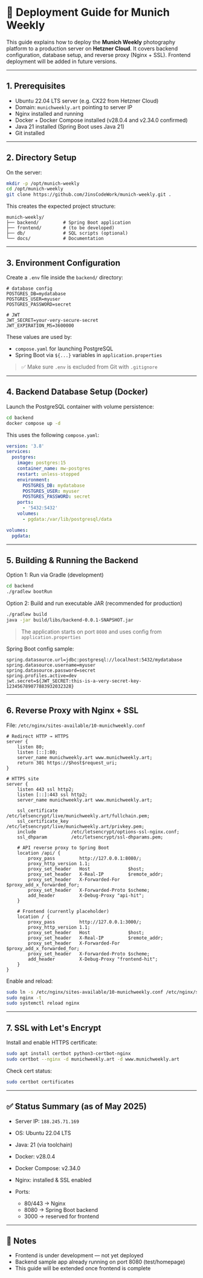 # 🚀 Deployment Guide for Munich Weekly

This guide explains how to deploy the **Munich Weekly** photography platform to a production server on **Hetzner Cloud**. It covers backend configuration, database setup, and reverse proxy (Nginx + SSL). Frontend deployment will be added in future versions.

---

## 1. Prerequisites

* Ubuntu 22.04 LTS server (e.g. CX22 from Hetzner Cloud)
* Domain: `munichweekly.art` pointing to server IP
* Nginx installed and running
* Docker + Docker Compose installed (v28.0.4 and v2.34.0 confirmed)
* Java 21 installed (Spring Boot uses Java 21)
* Git installed

---

## 2. Directory Setup

On the server:

```bash
mkdir -p /opt/munich-weekly
cd /opt/munich-weekly
git clone https://github.com/JinsCodeWork/munich-weekly.git .
```

This creates the expected project structure:

```
munich-weekly/
├── backend/         # Spring Boot application
├── frontend/        # (to be developed)
├── db/              # SQL scripts (optional)
└── docs/            # Documentation
```

---

## 3. Environment Configuration

Create a `.env` file inside the `backend/` directory:

```env
# database config
POSTGRES_DB=mydatabase
POSTGRES_USER=myuser
POSTGRES_PASSWORD=secret

# JWT
JWT_SECRET=your-very-secure-secret
JWT_EXPIRATION_MS=3600000
```

These values are used by:

* `compose.yaml` for launching PostgreSQL
* Spring Boot via `${...}` variables in `application.properties`

> ✅ Make sure `.env` is excluded from Git with `.gitignore`

---

## 4. Backend Database Setup (Docker)

Launch the PostgreSQL container with volume persistence:

```bash
cd backend
docker compose up -d
```

This uses the following `compose.yaml`:

```yaml
version: '3.8'
services:
  postgres:
    image: postgres:15
    container_name: mw-postgres
    restart: unless-stopped
    environment:
      POSTGRES_DB: mydatabase
      POSTGRES_USER: myuser
      POSTGRES_PASSWORD: secret
    ports:
      - '5432:5432'
    volumes:
      - pgdata:/var/lib/postgresql/data

volumes:
  pgdata:
```

---

## 5. Building & Running the Backend

Option 1: Run via Gradle (development)

```bash
cd backend
./gradlew bootRun
```

Option 2: Build and run executable JAR (recommended for production)

```bash
./gradlew build
java -jar build/libs/backend-0.0.1-SNAPSHOT.jar
```

> The application starts on port `8080` and uses config from `application.properties`

Spring Boot config sample:

```properties
spring.datasource.url=jdbc:postgresql://localhost:5432/mydatabase
spring.datasource.username=myuser
spring.datasource.password=secret
spring.profiles.active=dev
jwt.secret=${JWT_SECRET:this-is-a-very-secret-key-123456789077883932032328}
```

---

## 6. Reverse Proxy with Nginx + SSL

File: `/etc/nginx/sites-available/10-munichweekly.conf`

```nginx
# Redirect HTTP → HTTPS
server {
    listen 80;
    listen [::]:80;
    server_name munichweekly.art www.munichweekly.art;
    return 301 https://$host$request_uri;
}

# HTTPS site
server {
    listen 443 ssl http2;
    listen [::]:443 ssl http2;
    server_name munichweekly.art www.munichweekly.art;

    ssl_certificate     /etc/letsencrypt/live/munichweekly.art/fullchain.pem;
    ssl_certificate_key /etc/letsencrypt/live/munichweekly.art/privkey.pem;
    include             /etc/letsencrypt/options-ssl-nginx.conf;
    ssl_dhparam         /etc/letsencrypt/ssl-dhparams.pem;

    # API reverse proxy to Spring Boot
    location /api/ {
        proxy_pass         http://127.0.0.1:8080/;
        proxy_http_version 1.1;
        proxy_set_header   Host              $host;
        proxy_set_header   X-Real-IP         $remote_addr;
        proxy_set_header   X-Forwarded-For   $proxy_add_x_forwarded_for;
        proxy_set_header   X-Forwarded-Proto $scheme;
        add_header         X-Debug-Proxy "api-hit";
    }

    # Frontend (currently placeholder)
    location / {
        proxy_pass         http://127.0.0.1:3000/;
        proxy_http_version 1.1;
        proxy_set_header   Host              $host;
        proxy_set_header   X-Real-IP         $remote_addr;
        proxy_set_header   X-Forwarded-For   $proxy_add_x_forwarded_for;
        proxy_set_header   X-Forwarded-Proto $scheme;
        add_header         X-Debug-Proxy "frontend-hit";
    }
}
```

Enable and reload:

```bash
sudo ln -s /etc/nginx/sites-available/10-munichweekly.conf /etc/nginx/sites-enabled/
sudo nginx -t
sudo systemctl reload nginx
```

---

## 7. SSL with Let's Encrypt

Install and enable HTTPS certificate:

```bash
sudo apt install certbot python3-certbot-nginx
sudo certbot --nginx -d munichweekly.art -d www.munichweekly.art
```

Check cert status:

```bash
sudo certbot certificates
```

---

## ✅ Status Summary (as of May 2025)

* Server IP: `188.245.71.169`
* OS: Ubuntu 22.04 LTS
* Java: 21 (via toolchain)
* Docker: v28.0.4
* Docker Compose: v2.34.0
* Nginx: installed & SSL enabled
* Ports:

  * 80/443 → Nginx
  * 8080 → Spring Boot backend
  * 3000 → reserved for frontend

---

## 📝 Notes

* Frontend is under development — not yet deployed
* Backend sample app already running on port 8080 (test/homepage)
* This guide will be extended once frontend is complete
